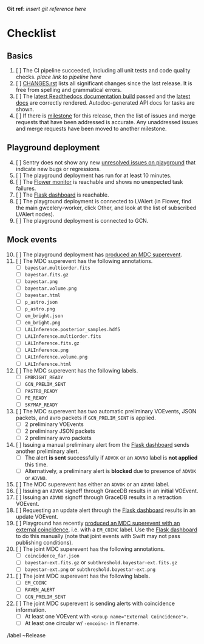 **Git ref**: *insert git reference here*

# Checklist

## Basics

1.  [ ] The CI pipeline succeeded, including all unit tests and code quality checks. *place link to pipeline here*
2.  [ ] [CHANGES.rst](CHANGES.rst) lists all significant changes since the last release. It is free from spelling and grammatical errors.
3.  [ ] The [latest Readthedocs documentation build](https://readthedocs.org/projects/gwcelery/builds/) passed and the [latest docs](https://gwcelery.readthedocs.io/en/latest/) are correctly rendered. Autodoc-generated API docs for tasks are shown.
4.  [ ] If there is [milestone](https://git.ligo.org/emfollow/gwcelery/-/milestones) for this
    release, then the list of issues and merge requests that have been
    addressed is accurate. Any unaddressed issues and merge requests have been
    moved to another milestone.

## Playground deployment

4.  [ ] Sentry does not show any new [unresolved issues on playground](https://sentry.io/organizations/ligo-caltech/issues/?environment=playground&groupStatsPeriod=14d&project=1425216&query=is%3Aunresolved&statsPeriod=14d) that indicate new bugs or regressions.
5.  [ ] The playground deployment has run for at least 10 minutes.
6.  [ ] The [Flower monitor](https://emfollow-playground.ligo.caltech.edu/flower) is reachable and shows no unexpected task failures.
7.  [ ] The [Flask dashboard](https://emfollow-playground.ligo.caltech.edu/gwcelery) is reachable.
8.  [ ] The playground deployment is connected to LVAlert (in Flower, find the main gwcelery-worker, click Other, and look at the list of subscribed LVAlert nodes).
9.  [ ] The playground deployment is connected to GCN.

## Mock events

10. [ ] The playground deployment has [produced an MDC superevent](https://gracedb-playground.ligo.org/latest/?query=MDC&query_type=S).
11. [ ] The MDC superevent has the following annotations.
    - [ ] `bayestar.multiorder.fits`
    - [ ] `bayestar.fits.gz`
    - [ ] `bayestar.png`
    - [ ] `bayestar.volume.png`
    - [ ] `bayestar.html`
    - [ ] `p_astro.json`
    - [ ] `p_astro.png`
    - [ ] `em_bright.json`
    - [ ] `em_bright.png`
    - [ ] `LALInference.posterior_samples.hdf5`
    - [ ] `LALInference.multiorder.fits`
    - [ ] `LALInference.fits.gz`
    - [ ] `LALInference.png`
    - [ ] `LALInference.volume.png`
    - [ ] `LALInference.html`
12. [ ] The MDC superevent has the following labels.
    - [ ] `EMBRIGHT_READY`
    - [ ] `GCN_PRELIM_SENT`
    - [ ] `PASTRO_READY`
    - [ ] `PE_READY`
    - [ ] `SKYMAP_READY`
13. [ ] The MDC superevent has two automatic preliminary VOEvents, JSON packets, and avro packets if `GCN_PRELIM_SENT` is applied.
    - [ ] 2 preliminary VOEvents
    - [ ] 2 preliminary JSON packets
    - [ ] 2 preliminary avro packets
14. [ ] Issuing a manual preliminary alert from the [Flask dashboard](https://emfollow-playground.ligo.caltech.edu/gwcelery) sends another preliminary alert.
    - [ ] The alert **is sent** successfully if `ADVOK` or an `ADVNO` label is **not applied** this time.
    - [ ] Alternatively, a preliminary alert is **blocked** due to presence of `ADVOK` or `ADVNO`.
15. [ ] The MDC superevent has either an `ADVOK` or an `ADVNO` label.
16. [ ] Issuing an `ADVOK` signoff through GraceDB results in an initial VOEvent.
17. [ ] Issuing an `ADVNO` signoff through GraceDB results in a retraction VOEvent.
18. [ ] Requesting an update alert through the [Flask dashboard](https://emfollow-playground.ligo.caltech.edu/gwcelery) results in an update VOEvent.
19. [ ] Playground has recently [produced an MDC superevent with an external coincidence](https://gracedb-playground.ligo.org/latest/?query=MDC+EM_COINC&query_type=S), i.e. with a `EM_COINC` label. Use the [Flask dashboard](https://emfollow-playground.ligo.caltech.edu/gwcelery) to do this manually (note that joint events with Swift may not pass publishing conditions).
20. [ ] The joint MDC superevent has the following annotations.
    - [ ] `coincidence_far.json`
    - [ ] `bayestar-ext.fits.gz` or `subthreshold.bayestar-ext.fits.gz`
    - [ ] `bayestar-ext.png` or `subthreshold.bayestar-ext.png`
21. [ ] The joint MDC superevent has the following labels.
    - [ ] `EM_COINC`
    - [ ] `RAVEN_ALERT`
    - [ ] `GCN_PRELIM_SENT`
22. [ ] The joint MDC superevent is sending alerts with coincidence information.
    - [ ] At least one VOEvent with `<Group name="External Coincidence">`.
    - [ ] At least one circular w/ `-emcoinc-` in filename.

/label ~Release
